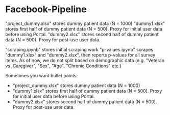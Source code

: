 # Facebook-Pipeline

"project_dummy.xlsx" stores dummy patient data (N = 1000)
"dummy1.xlsx" stores first half of dummy patient data (N = 500). Proxy for initial user data before using Portal.
"dummy2.xlsx" stores second half of dummy patient data (N = 500). Proxy for post-use user data.

"scraping.ipynb" stores initial scraping work
"p-values.ipynb" scrapes "dummy1.xlsx" and "dummy2.xlsx", then reports p-values for all survey items. As of now, we do not split based on demographic data (e.g. "Veteran vs. Caregiver", "Sex", "Age", "Chronic Conditions" etc.)

Sometimes you want bullet points:

* "project_dummy.xlsx" stores dummy patient data (N = 1000)
* "dummy1.xlsx" stores first half of dummy patient data (N = 500). Proxy for initial user data before using Portal.
* "dummy2.xlsx" stores second half of dummy patient data (N = 500). Proxy for post-use user data.
